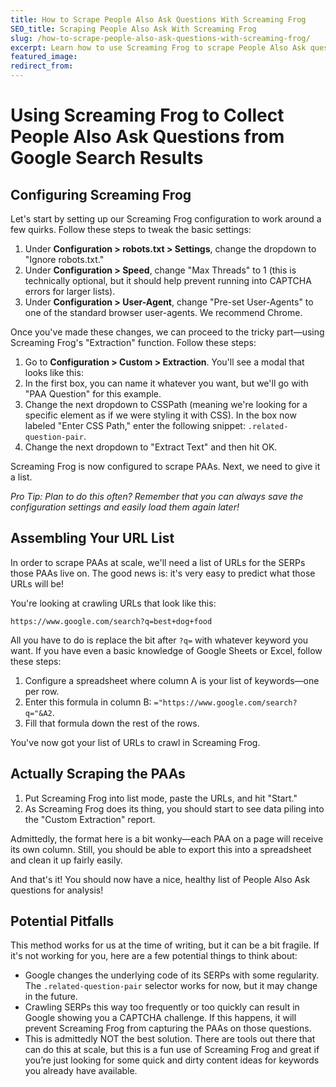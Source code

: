 ```yaml
---
title: How to Scrape People Also Ask Questions With Screaming Frog
SEO_title: Scraping People Also Ask With Screaming Frog
slug: /how-to-scrape-people-also-ask-questions-with-screaming-frog/
excerpt: Learn how to use Screaming Frog to scrape People Also Ask questions directly from SERPs.
featured_image: 
redirect_from: 
---
```

# Using Screaming Frog to Collect People Also Ask Questions from Google Search Results

## Configuring Screaming Frog

Let's start by setting up our Screaming Frog configuration to work around a few quirks. Follow these steps to tweak the basic settings:

1. Under **Configuration > robots.txt > Settings**, change the dropdown to "Ignore robots.txt."
2. Under **Configuration > Speed**, change "Max Threads" to 1 (this is technically optional, but it should help prevent running into CAPTCHA errors for larger lists).
3. Under **Configuration > User-Agent**, change "Pre-set User-Agents" to one of the standard browser user-agents. We recommend Chrome.

Once you've made these changes, we can proceed to the tricky part—using Screaming Frog's "Extraction" function. Follow these steps:

1. Go to **Configuration > Custom > Extraction**. You'll see a modal that looks like this:
2. In the first box, you can name it whatever you want, but we'll go with "PAA Question" for this example.
3. Change the next dropdown to CSSPath (meaning we're looking for a specific element as if we were styling it with CSS). In the box now labeled "Enter CSS Path," enter the following snippet: `.related-question-pair`.
4. Change the next dropdown to "Extract Text" and then hit OK.

Screaming Frog is now configured to scrape PAAs. Next, we need to give it a list.

*Pro Tip: Plan to do this often? Remember that you can always save the configuration settings and easily load them again later!*

## Assembling Your URL List

In order to scrape PAAs at scale, we'll need a list of URLs for the SERPs those PAAs live on. The good news is: it's very easy to predict what those URLs will be!

You're looking at crawling URLs that look like this:

`https://www.google.com/search?q=best+dog+food`


All you have to do is replace the bit after `?q=` with whatever keyword you want. If you have even a basic knowledge of Google Sheets or Excel, follow these steps:

1. Configure a spreadsheet where column A is your list of keywords—one per row.
2. Enter this formula in column B: `="https://www.google.com/search?q="&A2`.
3. Fill that formula down the rest of the rows.

You've now got your list of URLs to crawl in Screaming Frog.

## Actually Scraping the PAAs

1. Put Screaming Frog into list mode, paste the URLs, and hit "Start."
2. As Screaming Frog does its thing, you should start to see data piling into the "Custom Extraction" report.

Admittedly, the format here is a bit wonky—each PAA on a page will receive its own column. Still, you should be able to export this into a spreadsheet and clean it up fairly easily.

And that's it! You should now have a nice, healthy list of People Also Ask questions for analysis!

## Potential Pitfalls

This method works for us at the time of writing, but it can be a bit fragile. If it's not working for you, here are a few potential things to think about:

- Google changes the underlying code of its SERPs with some regularity. The `.related-question-pair` selector works for now, but it may change in the future.
- Crawling SERPs this way too frequently or too quickly can result in Google showing you a CAPTCHA challenge. If this happens, it will prevent Screaming Frog from capturing the PAAs on those questions.
- This is admittedly NOT the best solution. There are tools out there that can do this at scale, but this is a fun use of Screaming Frog and great if you’re just looking for some quick and dirty content ideas for keywords you already have available.